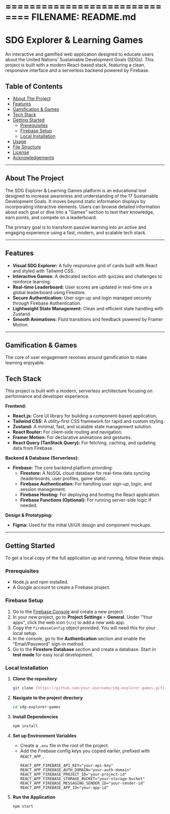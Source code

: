 ==============================
FILENAME: README.md
==============================

# SDG Explorer & Learning Games

An interactive and gamified web application designed to educate users about the United Nations' Sustainable Development Goals (SDGs). This project is built with a modern React-based stack, featuring a clean, responsive interface and a serverless backend powered by Firebase.


## Table of Contents

- [About The Project](#about-the-project)
- [Features](#features)
- [Gamification & Games](#gamification--games)
- [Tech Stack](#tech-stack)
- [Getting Started](#getting-started)
  - [Prerequisites](#prerequisites)
  - [Firebase Setup](#firebase-setup)
  - [Local Installation](#local-installation)
- [Usage](#usage)
- [File Structure](#file-structure)
- [License](#license)
- [Acknowledgements](#acknowledgements)

---

## About The Project

The SDG Explorer & Learning Games platform is an educational tool designed to increase awareness and understanding of the 17 Sustainable Development Goals. It moves beyond static information displays by incorporating interactive elements. Users can browse detailed information about each goal or dive into a "Games" section to test their knowledge, earn points, and compete on a leaderboard.

The primary goal is to transform passive learning into an active and engaging experience using a fast, modern, and scalable tech stack.

---

## Features

-   **Visual SDG Explorer:** A fully responsive grid of cards built with React and styled with Tailwind CSS.
-   **Interactive Games:** A dedicated section with quizzes and challenges to reinforce learning.
-   **Real-time Leaderboard:** User scores are updated in real-time on a global leaderboard using Firestore.
-   **Secure Authentication:** User sign-up and login managed securely through Firebase Authentication.
-   **Lightweight State Management:** Clean and efficient state handling with Zustand.
-   **Smooth Animations:** Fluid transitions and feedback powered by Framer Motion.

---

## Gamification & Games

The core of user engagement revolves around gamification to make learning enjoyable.


## Tech Stack

This project is built with a modern, serverless architecture focusing on performance and developer experience.

**Frontend:**
-   **React.js:** Core UI library for building a component-based application.
-   **Tailwind CSS:** A utility-first CSS framework for rapid and custom styling.
-   **Zustand:** A minimal, fast, and scalable state management solution.
-   **React Router:** For client-side routing and navigation.
-   **Framer Motion:** For declarative animations and gestures.
-   **React Query (TanStack Query):** For fetching, caching, and updating data from Firebase.

**Backend & Database (Serverless):**
-   **Firebase:** The core backend platform providing:
    -   **Firestore:** A NoSQL cloud database for real-time data syncing (leaderboards, user profiles, game state).
    -   **Firebase Authentication:** For handling user sign-up, login, and session management.
    -   **Firebase Hosting:** For deploying and hosting the React application.
    -   **Firebase Functions (Optional):** For running server-side logic if needed.

**Design & Prototyping:**
-   **Figma:** Used for the initial UI/UX design and component mockups.

---

## Getting Started

To get a local copy of the full application up and running, follow these steps.

### Prerequisites

-   Node.js and npm  installed.
-   A Google account to create a Firebase project.

### Firebase Setup

1.  Go to the [Firebase Console](https://console.firebase.google.com/) and create a new project.
2.  In your new project, go to **Project Settings** > **General**. Under "Your apps", click the web icon (`</>`) to add a new web app.
3.  Copy the `firebaseConfig` object provided. You will need this for your local setup.
4.  In the console, go to the **Authentication** section and enable the "Email/Password" sign-in method.
5.  Go to the **Firestore Database** section and create a database. Start in **test mode** for easy local development.

### Local Installation

1.  **Clone the repository**
    ```sh
    git clone [https://github.com/your-username/sdg-explorer-games.git](https://github.com/your-username/sdg-explorer-games.git)
    ```
2.  **Navigate to the project directory**
    ```sh
    cd sdg-explorer-games
    ```
3.  **Install Dependencies**
    ```sh
    npm install
    ```
4.  **Set up Environment Variables**
    -   Create a `.env` file in the root of the project.
    -   Add the Firebase config keys you copied earlier, prefixed with `REACT_APP_`.
        ```
        REACT_APP_FIREBASE_API_KEY="your-api-key"
        REACT_APP_FIREBASE_AUTH_DOMAIN="your-auth-domain"
        REACT_APP_FIREBASE_PROJECT_ID="your-project-id"
        REACT_APP_FIREBASE_STORAGE_BUCKET="your-storage-bucket"
        REACT_APP_FIREBASE_MESSAGING_SENDER_ID="your-sender-id"
        REACT_APP_FIREBASE_APP_ID="your-app-id"
        ```

5.  **Run the Application**
    ```sh
    npm start
    ```
